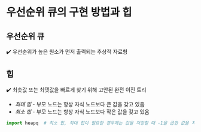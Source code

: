 # 우선순위 큐의 구현 방법과 힙   
## 우선순위 큐   
✔️ 우선순위가 높은 원소가 먼저 출력되는 추상적 자료형   

## 힙   
✔️ 최솟값 또는 최댓값을 빠르게 찾기 위해 고안된 완전 이진 트리   
- *최대 힙* - 부모 노드는 항상 자식 노드보다 큰 값을 갖고 있음
- *최소 힙* - 부모 노드는 항상 자식 노드보다 작은 값을 갖고 있음

```py
import heapq  # 최소 힙, 최대 힙이 필요한 경우에는 값을 저장할 때 -1을 곱한 값을 저장
```


